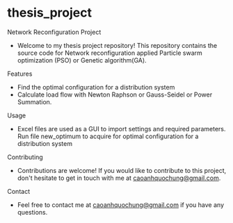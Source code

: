# thesis_project

Network Reconfiguration Project 
- Welcome to my thesis project repository! This repository contains the source code  for Network reconfiguration applied Particle swarm optimization (PSO) or Genetic algorithm(GA).

Features
- Find the optimal configuration for a distribution system
- Calculate load flow with Newton Raphson or Gauss-Seidel or Power Summation.


Usage
- Excel files are used as a GUI to import settings and required parameters. Run file new_optimum to acquire for optimal configuration for a distribution system

Contributing
- Contributions are welcome! If you would like to contribute to this project, don't hesitate to get in touch with me at caoanhquochung@gmail.com.

Contact
- Feel free to contact me at caoanhquochung@gmail.com if you have any questions.








